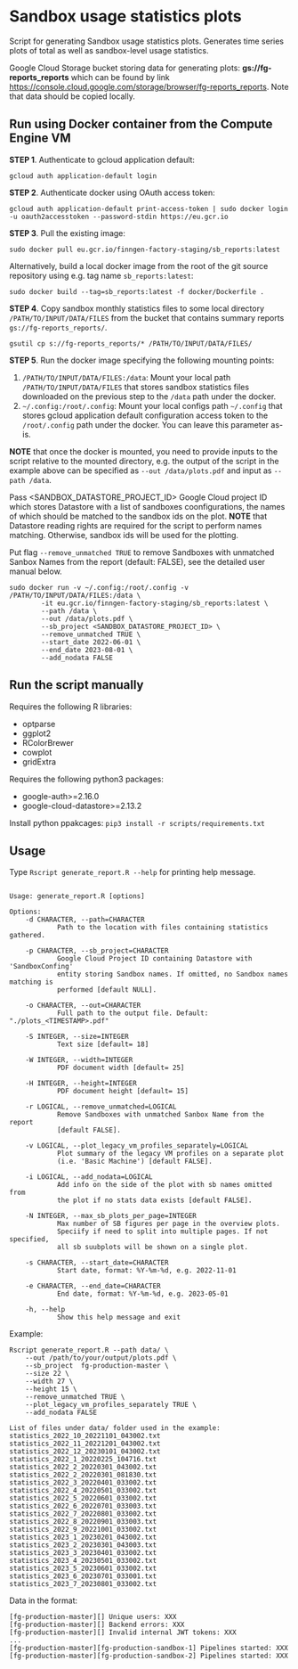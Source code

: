 # Sandbox usage statistics plots

Script for generating Sandbox usage statistics plots. Generates time series plots of total as well as sandbox-level usage statistics.

Google Cloud Storage bucket storing data for generating plots: **gs://fg-reports_reports** which can be found by link https://console.cloud.google.com/storage/browser/fg-reports_reports. Note that data should be copied locally.

## Run using Docker container from the Compute Engine VM

**STEP 1**. Authenticate to gcloud application default:
```
gcloud auth application-default login
```

**STEP 2**. Authenticate docker using OAuth access token:
```
gcloud auth application-default print-access-token | sudo docker login -u oauth2accesstoken --password-stdin https://eu.gcr.io
```

**STEP 3**. Pull the existing image:

```
sudo docker pull eu.gcr.io/finngen-factory-staging/sb_reports:latest
```

Alternatively, build a local docker image from the root of the git source repository using e.g. tag name `sb_reports:latest`:
```
sudo docker build --tag=sb_reports:latest -f docker/Dockerfile .
```

**STEP 4**. Copy sandbox monthly statistics files to some local directory `/PATH/TO/INPUT/DATA/FILES` from the bucket that contains summary reports `gs://fg-reports_reports/`. 
```
gsutil cp s://fg-reports_reports/* /PATH/TO/INPUT/DATA/FILES/
```

**STEP 5**. Run the docker image specifying the following mounting points:
1. `/PATH/TO/INPUT/DATA/FILES:/data`: Mount your local path `/PATH/TO/INPUT/DATA/FILES` that stores sandbox statistics files downloaded on the previous step to the `/data` path under the docker. 
2. `~/.config:/root/.config`: Mount your local configs path `~/.config` that stores gcloud application default configuration access token to the `/root/.config` path under the docker. You can leave this parameter as-is.

**NOTE** that once the docker is mounted, you need to provide inputs to the script relative to the mounted directory, e.g. the output of the script in the example above can be specified as `--out /data/plots.pdf` and input as `--path /data`.

Pass <SANDBOX_DATASTORE_PROJECT_ID> Google Cloud project ID which stores Datastore with a list of sandboxes coonfigurations, the names of which should be matched to the sandbox ids on the plot. **NOTE** that Datastore reading rights are required for the script to perform names matching. Otherwise, sandbox ids will be used for the plotting. 

Put flag `--remove_unmatched TRUE` to remove Sandboxes with unmatched Sanbox Names from the report (default: FALSE), see the detailed user manual below.

```
sudo docker run -v ~/.config:/root/.config -v /PATH/TO/INPUT/DATA/FILES:/data \
        -it eu.gcr.io/finngen-factory-staging/sb_reports:latest \
		--path /data \
		--out /data/plots.pdf \
		--sb_project <SANDBOX_DATASTORE_PROJECT_ID> \
		--remove_unmatched TRUE \
		--start_date 2022-06-01 \
		--end_date 2023-08-01 \
		--add_nodata FALSE
```


## Run the script manually

Requires the following R libraries:
- optparse
- ggplot2
- RColorBrewer
- cowplot
- gridExtra

Requires the following python3 packages:
- google-auth>=2.16.0
- google-cloud-datastore>=2.13.2

Install python ppakcages: `pip3 install -r scripts/requirements.txt`


## Usage 

Type `Rscript generate_report.R --help` for printing help message. 

```

Usage: generate_report.R [options]

Options:
	-d CHARACTER, --path=CHARACTER
			Path to the location with files containing statistics gathered.

	-p CHARACTER, --sb_project=CHARACTER
			Google Cloud Project ID containing Datastore with 'SandboxConfing' 
			entity storing Sandbox names. If omitted, no Sandbox names matching is 
			performed [default NULL].

	-o CHARACTER, --out=CHARACTER
			Full path to the output file. Default: "./plots_<TIMESTAMP>.pdf"

	-S INTEGER, --size=INTEGER
			Text size [default= 18]

	-W INTEGER, --width=INTEGER
			PDF document width [default= 25]

	-H INTEGER, --height=INTEGER
			PDF document height [default= 15]

	-r LOGICAL, --remove_unmatched=LOGICAL
			Remove Sandboxes with unmatched Sanbox Name from the report 
			[default FALSE].

	-v LOGICAL, --plot_legacy_vm_profiles_separately=LOGICAL
			Plot summary of the legacy VM profiles on a separate plot 
			(i.e. 'Basic Machine') [default FALSE].

	-i LOGICAL, --add_nodata=LOGICAL
			Add info on the side of the plot with sb names omitted from 
			the plot if no stats data exists [default FALSE].

	-N INTEGER, --max_sb_plots_per_page=INTEGER
			Max number of SB figures per page in the overview plots. 
			Speciify if need to split into multiple pages. If not specified, 
			all sb suubplots will be shown on a single plot.

	-s CHARACTER, --start_date=CHARACTER
			Start date, format: %Y-%m-%d, e.g. 2022-11-01

	-e CHARACTER, --end_date=CHARACTER
			End date, format: %Y-%m-%d, e.g. 2023-05-01

	-h, --help
			Show this help message and exit

```

Example:


```
Rscript generate_report.R --path data/ \
	--out /path/to/your/output/plots.pdf \
	--sb_project  fg-production-master \
	--size 22 \
	--width 27 \
	--height 15 \
	--remove_unmatched TRUE \
	--plot_legacy_vm_profiles_separately TRUE \
	--add_nodata FALSE

List of files under data/ folder used in the example:
statistics_2022_10_20221101_043002.txt
statistics_2022_11_20221201_043002.txt
statistics_2022_12_20230101_043002.txt
statistics_2022_1_20220225_104716.txt
statistics_2022_2_20220301_043002.txt
statistics_2022_2_20220301_081830.txt
statistics_2022_3_20220401_033002.txt
statistics_2022_4_20220501_033002.txt
statistics_2022_5_20220601_033002.txt
statistics_2022_6_20220701_033003.txt
statistics_2022_7_20220801_033002.txt
statistics_2022_8_20220901_033003.txt
statistics_2022_9_20221001_033002.txt
statistics_2023_1_20230201_043002.txt
statistics_2023_2_20230301_043003.txt
statistics_2023_3_20230401_033002.txt
statistics_2023_4_20230501_033002.txt
statistics_2023_5_20230601_033002.txt
statistics_2023_6_20230701_033001.txt
statistics_2023_7_20230801_033002.txt
```

Data in the format:
```
[fg-production-master][] Unique users: XXX
[fg-production-master][] Backend errors: XXX
[fg-production-master][] Invalid internal JWT tokens: XXX
...
[fg-production-master][fg-production-sandbox-1] Pipelines started: XXX
[fg-production-master][fg-production-sandbox-2] Pipelines started: XXX
```





